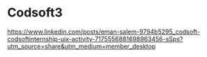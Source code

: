 # Codsoft3
https://www.linkedin.com/posts/eman-salem-9794b5295_codsoft-codsoftinternship-uix-activity-7175556881698963456-sSps?utm_source=share&utm_medium=member_desktop
